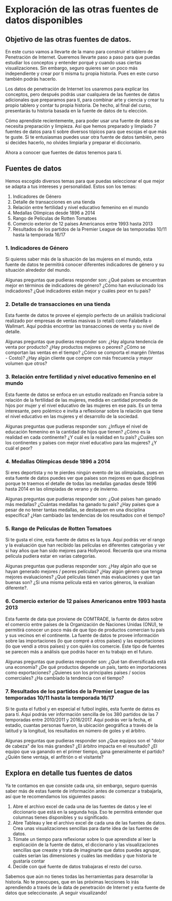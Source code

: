 # Exploración de las otras fuentes de datos disponibles

## Objetivo de las otras fuentes de datos.

En este curso vamos a llevarte de la mano para construir el tablero de
Penetración de Internet. Queremos llevarte paso a paso para que puedas estudiar
los conceptos y entender porqué y cuando usas ciertas visualizaciones. Sin
embargo, seguro quieres ser un poco más independiente y crear por ti misma tu
propia historia. Pues en este curso también podrás hacerlo.

Los datos de penetración de Internet los usaremos para explicar los conceptos,
pero después podrás usar cualquiera de las fuentes de datos adicionales que
preparamos para tí, para combinar arte y ciencia y crear tu propio tablero y
contar tu propia historia. De hecho, al final del curso, presentarás tu historia
basada en la fuente de datos de tu elección.

Cómo aprendiste recientemente, para poder usar una fuente de datos se necesita
preparación y limpieza. Así que hemos preparado y limpiado 7 fuentes de datos
para tí sobre diversos tópicos para que escojas el que más te guste. Si te
entusiasmas puedes usar otra fuente de datos también, pero si decides hacerlo,
no olvides limpiarla y preparar el diccionario.

Ahora a conocer que fuentes de datos tenemos para tí.

## Fuentes de datos

Hemos escogido diversos temas para que puedas seleccionar el que mejor se adapta
a tus intereses y personalidad. Estos son los temas:

1. Indicadores de Género
2. Detalle de transacciones en una tienda
3. Relación entre fertilidad y nivel educativo femenino en el mundo
4. Medallas Olímpicas desde 1896 a 2014
5. Rango de Películas de Rotten Tomatoes
6. Comercio exterior de 12 países Americanos entre 1993 hasta 2013
7. Resultados de los partidos de la Premier League de las temporadas 10/11 hasta
   la temporada 16/17


### 1. Indicadores de Género

Si quieres saber más de la situación de las mujeres en el mundo, esta fuente de
datos te permitirá conocer diferentes indicadores de género y su situación
alrededor del mundo.  

Algunas preguntas que pudieras responder son: ¿Qué países se encuentran mejor en
términos de indicadores de género? ¿Cómo han evolucionado los indicadores? ¿Qué
indicadores están mejor y cuáles peor en tu pais?

### 2. Detalle de transacciones en una tienda

Esta fuente de datos te provee el ejemplo perfecto de un análisis tradicional
realizado por empresas de ventas masivas (o retail) como Falabella o Wallmart.
Aquí podrás encontrar las transacciones de venta y su nivel de detalle.

Algunas preguntas que pudieras responder son: ¿Hay alguna tendencia de venta por
producto? ¿Hay productos mejores o peores? ¿Cómo se comportan las ventas en el
tiempo? ¿Cómo se comporta el margén (Ventas - Costo)? ¿Hay algún cliente que
compre con más frecuencia y mayor volumen que otros?

### 3. Relación entre fertilidad y nivel educativo femenino en el mundo

Esta fuente de datos se enfoca en un estudio realizado en Francia sobre la
relación de la fertilidad de las mujeres, medida en cantidad promedio de hijos
por mujer y el nivel educativo de las mujeres en ese país. Es un tema
interesante, pero polémico e invita a reflexionar sobre la relación que tiene el
nivel educativo en las mujeres y el desarrollo de la sociedad.

Algunas preguntas que pudieras responder son: ¿Influye el nivel de educación
femenino en la cantidad de hijos que tienen? ¿Cómo es la realidad en cada
continente? ¿Y cuál es la realidad en tu país? ¿Cuáles son los continentes y
países con mejor nivel educativo para las mujeres? ¿Y cuál el peor?

### 4. Medallas Olímpicas desde 1896 a 2014

Si eres deportista y no te pierdes ningún evento de las olimpiadas, pues en esta
fuente de datos puedes ver que países son mejores en que disciplinas porque te
traemos el detalle de todas las medallas ganadas desde 1896 hasta 2014 en las
olimpiadas de verano y de invierno.

Algunas preguntas que pudieras responder son: ¿Qué países han ganado más
medallas? ¿Cuántas medallas ha ganado tu país? ¿Hay países que a pesar de no
tener tantas medallas, se destaquen en una disciplina específica? ¿Han cambiado
las tendencias de los resultados con el tiempo?

### 5. Rango de Películas de Rotten Tomatoes

Si te gusta el cine, esta fuente de datos es la tuya. Aquí podrás ver el rango y
la evaluación que han recibido las películas en diferentes categorías y ver si
hay años que han sido mejores para Hollywood. Recuerda que una misma película
 pudiera estar en varias categorías.

Algunas preguntas que pudieras responder son: ¿Hay algún año que se hayan
generado mejores / peores películas? ¿Hay algún género que tenga mejores
evaluaciones? ¿Qué películas tienen más evaluaciones y que tan buenas son? ¿Si
una misma película está en varios géneros, la evalúan diferente?.

### 6. Comercio exterior de 12 países Americanos entre 1993 hasta 2013

Esta fuente de data que proviene de COMTRADE, la fuente de datos sobre el
comercio entre países de la Organización de Naciones Unidas (ONU), te permitirá
conocer un poco más de que tipo de productos comercian tu país y sus vecinos en
el continente. La fuente de datos te provee información sobre las importaciones
(lo que compré a otros países) y las exportaciones (lo que vendí
a otros países) y con quién los comercie. Este tipo de fuentes se parecen más a
análisis que podrás hacer en tu trabajo en el futuro.

Algunas preguntas que pudieras responder son: ¿Qué tan diversificada está una
economía? ¿De qué productos depende un país, tanto en importaciones como
exportaciones? ¿Quienes son los principales países / socios comerciales? ¿Ha
cambiado la tendencia con el tiempo?


### 7. Resultados de los partidos de la Premier League de las temporadas 10/11 hasta la temporada 16/17

Si te gusta el futbol y en especial el futbol inglés, esta fuente de datos es
para tí. Aquí podrás ver información sencilla de los 380 partidos de las 7
temporadas entre 2010/2011 y 2016/2017.
Aquí podrás ver la fecha, el estadio, cuantas personas fueron, la ubicación
geográfica a través de la latitud y la longitud, los resultados en número de
goles y el árbitro.

Algunas preguntas que pudieras responder son ¿Que equipos son el "dolor de
cabeza" de los más grandes? ¿El árbitro impacta en el resultado? ¿El equipo que
va ganando en el primer tiempo, gana generalmente el partido? ¿Quién tiene
ventaja, el anfitrión o el visitante?


## Explora en detalle tus fuentes de datos

Ya te contamos en que consiste cada una, sin embargo, seguro querrás saber más
de estas fuente de información antes de comenzar a trabajarla, así que te
recomendamos los siguientes pasos:

1. Abre el archivo excel de cada una de las fuentes de datos y lee el diccionario
   que está en la segunda hoja. Eso te permitirá entender que columnas tienes
   disponibles y su significado.
2. Abre Tableau y lee el archivo excel de cada una de las fuentes de datos. Crea
   unas visualizaciones sencillas para darte idea de las fuentes de datos.
3. Tómate un tiempo para reflexionar sobre lo que aprendiste al leer la
   explicación de la fuente de datos, el diccionario y las visualizaciones
   sencillas que creaste y trata de imaginarte que datos puedes agrupar, cuáles
   serían las dimensiones y cuáles las medidas y que historia te gustaría contar
4. Decide con qué fuente de datos trabajaras el resto del curso.

Sabemos que aún no tienes todas las herramientas para desarrollar la historia.
No te preocupes, que en las próximas lecciones lo irás aprendiendo a través de
la data de penetración de Internet y esta fuente de datos que seleccionaste. ¡A
seguir visualizando!
